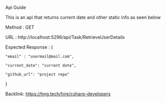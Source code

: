 Api Guide

This is an api that returns current date and other static info as seen below

Method : GET  

URL : http://localhost:5296/api/Task/RetrieveUserDetails  

Expected Response : {  

    "email" : "usermail@mail.com",  
    
    "current_date": "current date",  
    
    "github_url": "project repo"  

      
}

Backlink: https://hng.tech/hire/csharp-developers
